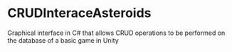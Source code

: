 # CRUDInteraceAsteroids
Graphical interface in C# that allows CRUD operations to be performed on the database of a basic game in Unity
